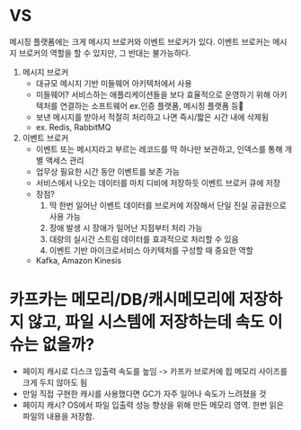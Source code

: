 # <Kafka> VS <RabbitMQ and Redis>
메시징 플랫폼에는 크게 메시지 브로커와 이벤트 브로커가 있다. 이벤트 브로커는 메시지 브로커의 역할을 할 수 있지만, 그 반대는 불가능하다.
1. 메시지 브로커
      * 대규모 메시지 기반 미들웨어 아키텍처에서 사용 
      * 미들웨어? 서비스하는 애플리케이션들을 보다 효율적으로 운영하기 위해 아키텍처를 연결하는 소프트웨어 ex.인증 플랫폼, 메시징 플랫폼 등
      * 보낸 메시지를 받아서 적절히 처리하고 나면 즉시/짧은 시간 내에 삭제됨
      * ex. Redis, RabbitMQ
2. 이벤트 브로커
      * 이벤트 또는 메시지라고 부르는 레코드를 딱 하나만 보관하고, 인덱스를 통해 개별 액세스 관리
      * 업무상 필요한 시간 동안 이벤트를 보존 가능
      * 서비스에서 나오는 데이터를 마치 디비에 저장하듯 이벤트 브로커 큐에 저장
      * 장점? 
          1. 딱 한번 일어난 이벤트 데이터를 브로커에 저장해서 단일 진실 공급원으로 사용 가능
          2. 장애 발생 시 장애가 일어난 지점부터 처리 가능
          3. 대량의 실시간 스트림 데이터를 효과적으로 처리할 수 있음
          4. 이벤트 기반 마이크로서비스 아키텍처를 구성할 때 중요한 역할
      * Kafka, Amazon Kinesis


# 카프카는 메모리/DB/캐시메모리에 저장하지 않고, 파일 시스템에 저장하는데 속도 이슈는 없을까?
* 페이지 캐시로 디스크 입출력 속도를 높임 -> 카프카 브로커에 힙 메모리 사이즈를 크게 두지 않아도 됨
* 만일 직접 구현한 캐시를 사용했다면 GC가 자주 일어나 속도가 느려졌을 것
* 페이지 캐시? OS에서 파일 입출력 성능 향상을 위해 만든 메모리 영역. 한번 읽은 파일의 내용을 저장함.